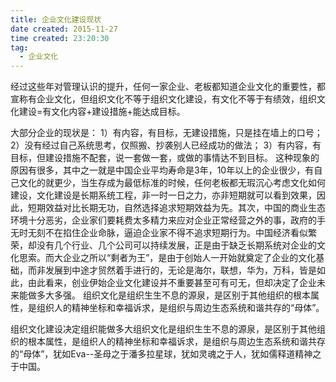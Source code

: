```yaml
---
title: 企业文化建设现状
date created: 2015-11-27
time created: 23:20:30
tag:
  - 企业文化
---		
```


经过这些年对管理认识的提升，任何一家企业、老板都知道企业文化的重要性，都宣称有企业文化，但组织文化不等于组织文化建设，有文化不等于有绩效，组织文化建设=有文化内容+建设措施+能达成目标。 

大部分企业的现状是： 
1）有内容，有目标，无建设措施，只是挂在墙上的口号； 
2）没有经过自己系统思考，仅照搬、抄袭别人已经成功的做法； 
3）有内容，有目标，但建设措施不配套，说一套做一套，或做的事情达不到目标。
这种现象的原因有很多，其中之一就是中国企业平均寿命是3年，10年以上的企业很少，有自己文化的就更少，当生存成为最低标准的时候，任何老板都无瑕沉心考虑文化如何建设，文化建设是长期系统工程，非一时一日之力，亦非短期就可以看到效果，因此，短期效益对比长期无功，自然选择追求短期效益为先。其次，中国的商业生态环境十分恶劣，企业家们要耗费太多精力来应对企业正常经营之外的事，政府的手无时无刻不在掐住企业命脉，逼迫企业家不得不追求短期行为。中国经济看似繁荣，却没有几个行业、几个公司可以持续发展，正是由于缺乏长期系统对企业的文化思索。而大企业之所以“剩者为王”，是由于创始人一开始就奠定了企业的文化基础，而非发展到中途才贸然着手进行的，无论是海尔，联想，华为，万科，皆是如此，由此看来，创业伊始企业文化建设并不重要甚至可有可无，但却决定了企业未来能做多大多强。 组织文化是组织生生不息的源泉，是区别于其他组织的根本属性，是组织人的精神坐标和幸福诉求，是组织与周边生态系统和谐共存的“母体”。

组织文化建设决定组织能做多大组织文化是组织生生不息的源泉，是区别于其他组织的根本属性，是组织人的精神坐标和幸福诉求，是组织与周边生态系统和谐共存的“母体”，犹如Eva--圣母之于潘多拉星球，犹如灵魂之于人，犹如儒释道精神之于中国。